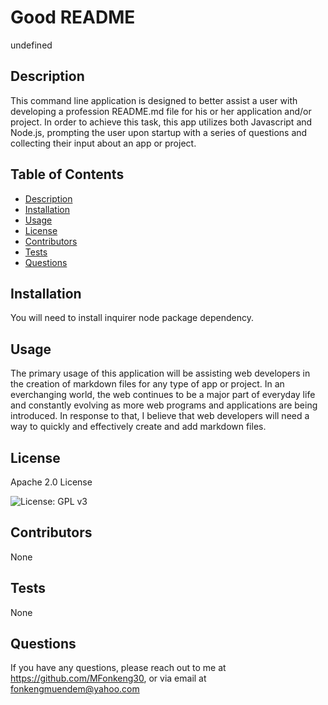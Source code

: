 # Good README
  
  undefined
  
  ## Description
  This command line application is designed to better assist a user with developing a profession README.md file for his or her application and/or project. In order to achieve this task, this app utilizes both Javascript and Node.js, prompting the user upon startup with a series of questions and collecting their input about an app or project.

  ## Table of Contents

  * [Description](#description)
  * [Installation](#installation)
  * [Usage](#usage)
  * [License](#license)
  * [Contributors](#contributors)
  * [Tests](#tests)
  * [Questions](#questions)

  ## Installation
  You will need to install inquirer node package dependency.

  ## Usage
  The primary usage of this application will be assisting web developers in the creation of markdown files for any type of app or project. In an everchanging world, the web continues to be a major part of everyday life and constantly evolving as more web programs and applications are being introduced. In response to that, I believe that web developers will need a way to quickly and effectively create and add markdown files.

  ## License
  Apache 2.0 License 

  ![License: GPL v3](https://img.shields.io/badge/License-GPLv3-blue.svg)

  ## Contributors
  None	

  ## Tests
  None

  ## Questions
  If you have any questions, please reach out to me at https://github.com/MFonkeng30,
  or via email at fonkengmuendem@yahoo.com
